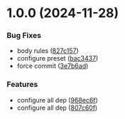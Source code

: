 # 1.0.0 (2024-11-28)


### Bug Fixes

* body rules ([827c157](https://github.com/silvelo/cid/commit/827c157e84cc5c3d6ce1be6470f14b19d18403ea))
* configure preset ([bac3437](https://github.com/silvelo/cid/commit/bac3437060db99b55053319d0cedc2a76ad4baf8))
* force commit ([3e7b6ad](https://github.com/silvelo/cid/commit/3e7b6adf28a53ac13600d0d2a6ac884efdec5a34))


### Features

* configure all dep ([968ec6f](https://github.com/silvelo/cid/commit/968ec6fa2a6a55fd9bd30a410c68c47036ff7704))
* configure all dep ([807c60f](https://github.com/silvelo/cid/commit/807c60fd7e35244ab9ddf13ce08093ff2e55a355))
